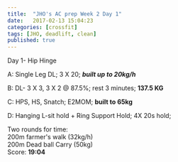 ```yaml
---
title:  "JHO's AC prep Week 2 Day 1"
date:   2017-02-13 15:04:23
categories: [crossfit]
tags: [JHO, deadlift, clean]
published: true
---
```

Day 1- Hip Hinge

A: Single Leg DL; 3 X 20; **_built up to 20kg/h_**

B: DL- 3 X 3, 3 X 2 @ 87.5%; rest 3 minutes; **137.5 KG**  

C: HPS, HS, Snatch; E2MOM; **built to 65kg**  

D: Hanging L-sit hold + Ring Support Hold; 4X 20s hold;  

Two rounds for time:  
200m farmer's walk (32kg/h)  
200m Dead ball Carry (50kg)  
Score: **19:04**